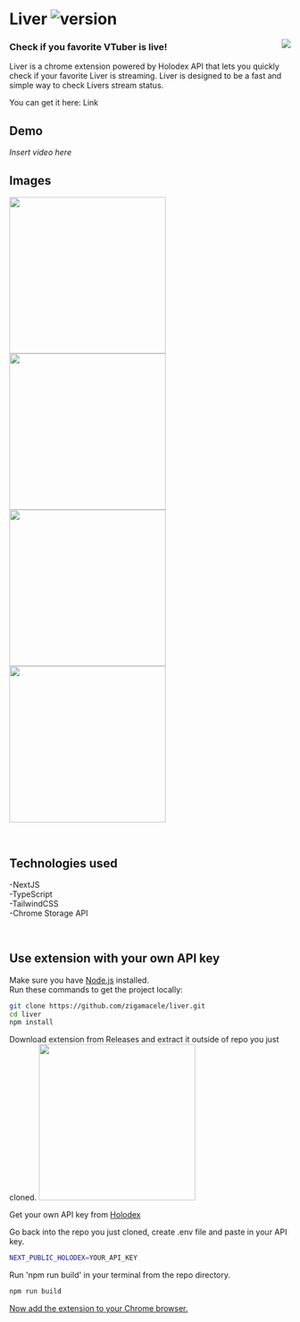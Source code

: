 # Liver ![version](https://img.shields.io/badge/Version-v0.0.2-pink?style=for-the-badge&logo)

<a><img align="right" src="https://i.imgur.com/F9qenDY.png"></a>

### Check if you favorite VTuber is live!

Liver is a chrome extension powered by Holodex API that lets you quickly check if your favorite Liver is streaming.
Liver is designed to be a fast and simple way to check Livers stream status.

You can get it here: Link

## Demo

_Insert video here_

## Images

<img src="https://i.imgur.com/FTHCArK.png" width="280"><img src="https://i.imgur.com/wLZK69d.png" width="280">
<img src="https://i.imgur.com/RViLUqa.png" width="280"><img src="https://i.imgur.com/rZykb4w.png" width="280">

<br />

## Technologies used

-NextJS \
-TypeScript \
-TailwindCSS \
-Chrome Storage API

<br />

## Use extension with your own API key

Make sure you have [Node.js](https://nodejs.org/) installed. \
Run these commands to get the project locally:

```sh
git clone https://github.com/zigamacele/liver.git
cd liver
npm install
```

Download extension from Releases and extract it outside of repo you just cloned.
<img src="https://i.imgur.com/itX1DOp.png" width="280">

Get your own API key from [Holodex](https://docs.holodex.net/docs/holodex/ZG9jOjQ2Nzk1-getting-started)

Go back into the repo you just cloned, create .env file and paste in your API key.

```sh
NEXT_PUBLIC_HOLODEX=YOUR_API_KEY
```

Run 'npm run build' in your terminal from the repo directory.

```sh
npm run build
```

[Now add the extension to your Chrome browser.](https://www.youtube.com/watch?v=oswjtLwCUqg)
